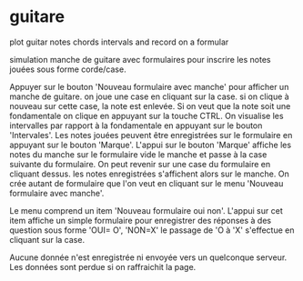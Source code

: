 # guitare
plot guitar notes chords intervals and record on a formular

simulation manche de guitare avec formulaires pour inscrire les notes jouées sous forme corde/case.

Appuyer sur le bouton 'Nouveau formulaire avec manche' pour afficher un manche de guitare. on joue une case en cliquant sur la case. si on clique à nouveau sur cette case, la note est enlevée. Si on veut que la note soit une fondamentale on clique en appuyant sur la touche CTRL.
On visualise les intervalles par rapport à la fondamentale en appuyant sur le bouton 'Intervales'. Les notes jouées peuvent être enregistrées sur le formulaire en appuyant sur le bouton 'Marque'. L'appui sur le bouton 'Marque' affiche les notes du manche sur le formulaire vide le manche et passe à la case suivante du formulaire.
On peut revenir sur une case du formulaire en cliquant dessus. les notes enregistrées s'affichent alors sur le manche.
On crée autant de formulaire que l'on veut en cliquant sur le menu 'Nouveau formulaire avec manche'.

Le menu comprend un item 'Nouveau formulaire oui non'. L'appui sur cet item affiche un simple formulaire pour enregistrer des réponses à des question sous forme 'OUI= O', 'NON=X' le passage de 'O à 'X' s'effectue en cliquant sur la case.


Aucune donnée n'est enregistrée ni envoyée vers un quelconque serveur. Les données sont perdue si on raffraichit la page.
